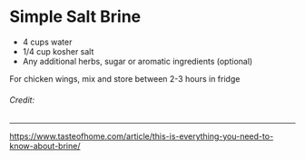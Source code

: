 # Simple Salt Brine

* 4 cups water
* 1/4 cup kosher salt
* Any additional herbs, sugar or aromatic ingredients (optional)

For chicken wings, mix and store between 2-3 hours in fridge


###### Credit:
---
https://www.tasteofhome.com/article/this-is-everything-you-need-to-know-about-brine/